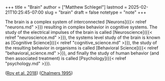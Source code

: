+++
title = "Brain"
author = ["Matthew Schlegel"]
lastmod = 2025-02-21T10:25:45-07:00
slug = "brain"
draft = false
notetype = "note"
+++

The brain is a complex system of interconnected [Neurons]({{< relref "neurons.md" >}}) resulting in complex behavior in cognitive systems. The study of the electrical impulses of the brain is called [Neuroscience]({{< relref "neuroscience.md" >}}), the systems level study of the brain is known as [Cognitive Science]({{< relref "cognitive_science.md" >}}), the study of the resulting behavior in organisms is called [Behavioral Science]({{< relref "behavioral_science.md" >}}), and finally the study of human behavior (and then associated treatment) is called [Psychology]({{< relref "psychology.md" >}}).

(<a href="#citeproc_bib_item_2">Roy et al. 2018</a>)
(<a href="#citeproc_bib_item_1">Chalmers 1995</a>)
